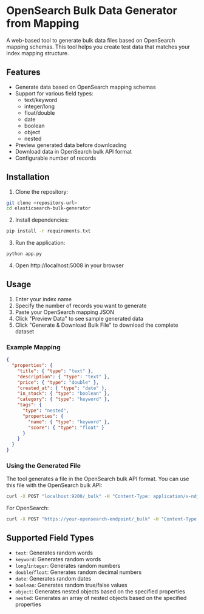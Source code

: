 # OpenSearch Bulk Data Generator from Mapping

A web-based tool to generate bulk data files based on OpenSearch mapping schemas. This tool helps you create test data that matches your index mapping structure.

## Features

- Generate data based on OpenSearch mapping schemas
- Support for various field types:
  - text/keyword
  - integer/long
  - float/double
  - date
  - boolean
  - object
  - nested
- Preview generated data before downloading
- Download data in OpenSearch bulk API format
- Configurable number of records

## Installation

1. Clone the repository:
```bash
git clone <repository-url>
cd elasticsearch-bulk-generator
```

2. Install dependencies:
```bash
pip install -r requirements.txt
```

3. Run the application:
```bash
python app.py
```

4. Open http://localhost:5008 in your browser

## Usage

1. Enter your index name
2. Specify the number of records you want to generate
3. Paste your OpenSearch mapping JSON
4. Click "Preview Data" to see sample generated data
5. Click "Generate & Download Bulk File" to download the complete dataset

### Example Mapping

```json
{
  "properties": {
    "title": { "type": "text" },
    "description": { "type": "text" },
    "price": { "type": "double" },
    "created_at": { "type": "date" },
    "in_stock": { "type": "boolean" },
    "category": { "type": "keyword" },
    "tags": {
      "type": "nested",
      "properties": {
        "name": { "type": "keyword" },
        "score": { "type": "float" }
      }
    }
  }
}
```

### Using the Generated File

The tool generates a file in the OpenSearch bulk API format. You can use this file with the OpenSearch bulk API:

```bash
curl -X POST "localhost:9200/_bulk" -H "Content-Type: application/x-ndjson" --data-binary "@bulk_data_file.json"
```

For OpenSearch:
```bash
curl -X POST "https://your-opensearch-endpoint/_bulk" -H "Content-Type: application/x-ndjson" --data-binary "@bulk_data_file.json" -u "username:password"
```

## Supported Field Types

- `text`: Generates random words
- `keyword`: Generates random words
- `long`/`integer`: Generates random numbers
- `double`/`float`: Generates random decimal numbers
- `date`: Generates random dates
- `boolean`: Generates random true/false values
- `object`: Generates nested objects based on the specified properties
- `nested`: Generates an array of nested objects based on the specified properties
